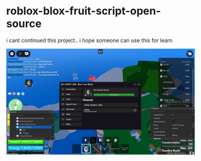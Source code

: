 # roblox-blox-fruit-script-open-source
i cant continued this project.. i hope someone can use this for learn

!["screenshot!"](/screenshot/Screenshot.png)
